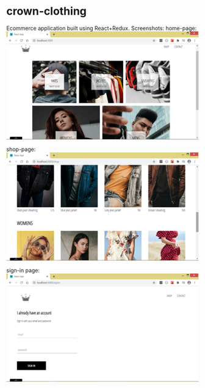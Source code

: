 # crown-clothing
Ecommerce application built using React+Redux.
Screenshots:
home-page:
![](src/assets/home-page.png)

shop-page:
![](src/assets/shop-page.png)

sign-in page:
![](src/assets/sign-in-page.png)
